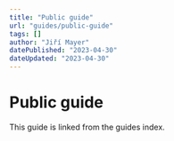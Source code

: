 ```yaml
---
title: "Public guide"
url: "guides/public-guide"
tags: []
author: "Jiří Mayer"
datePublished: "2023-04-30"
dateUpdated: "2023-04-30"
---
```


# Public guide

This guide is linked from the guides index.